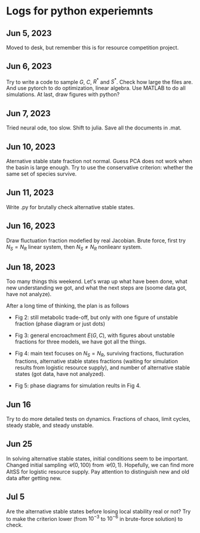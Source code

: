 # Logs for python experiemnts

## Jun 5, 2023
Moved to desk, but remember this is for resource competition project.

## Jun 6, 2023
Try to write a code to sample $G$, $C$, $R^*$ and $S^*$. Check how large the files are. And use pytorch to do optimization, linear algebra. Use MATLAB to do all simulations. At last, draw figures with python? 

## Jun 7, 2023
Tried neural ode, too slow. Shift to julia. Save all the documents in .mat.

## Jun 10, 2023
Aternative stable state fraction not normal. Guess PCA does not work when the basin is large enough. Try to use the conservative criterion: whether the same set of species survive.

## Jun 11, 2023
Write .py for brutally check alternative stable states.

## Jun 16, 2023
Draw fluctuation fraction modefied by real Jacobian. Brute force, first try $N_S = N_R$ linear system, then $N_S \neq N_R$ nonlieanr system.

## Jun 18, 2023
Too many things this weekend. Let's wrap up what have been done, what new understanding we got, and what the next steps are (soome data got, have not analyze).

After a long time of thinking, the plan is as follows
* Fig 2: still metabolic trade-off, but only with one figure of unstable fraction (phase diagram or just dots)

* Fig 3: general encroachment $E(G,C)$, with figures about unstable fractions for three models, we have got all the things. 

* Fig 4: main text focuses on $N_S = N_R$, surviving fractions, flucturation fractions, alternative stable states fractions (waiting for simulation results from logistic resource supply), and number of alternative stable states (got data, have not analyzed).

* Fig 5: phase diagrams for simulation reults in Fig 4.

## Jun 16
Try to do more detailed tests on dynamics. Fractions of chaos, limit cycles, steady stable, and steady unstable.

## Jun 25
In solving alternative stable states, initial conditions seem to be important. Changed initial sampling $\mathcal{U}(0,100)$ from $\mathcal{U}(0,1)$. Hopefully, we can find more AltSS for logistic resource supply. Pay attention to distinguish new and old data after getting new. 

## Jul 5
Are the alternative stable states before losing local stability real or not? Try to make the criterion lower (from $10^{-3}$ to $10^{-6}$ in brute-force solution) to check.